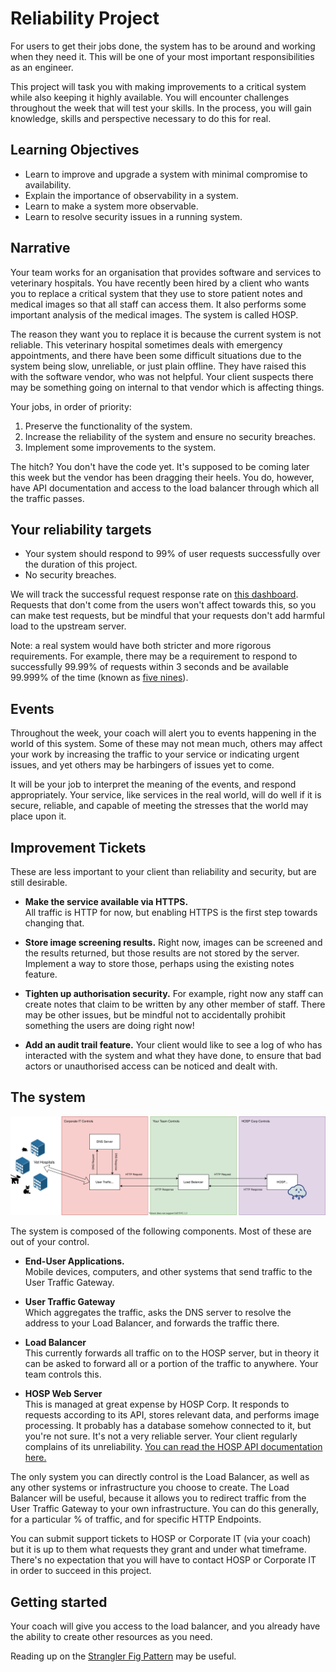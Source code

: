 # Reliability Project

For users to get their jobs done, the system has to be around and working when
they need it. This will be one of your most important responsibilities as an
engineer.

This project will task you with making improvements to a critical system while
also keeping it highly available. You will encounter challenges throughout the
week that will test your skills. In the process, you will gain knowledge, skills
and perspective necessary to do this for real.

## Learning Objectives

* Learn to improve and upgrade a system with minimal compromise to availability.
* Explain the importance of observability in a system.
* Learn to make a system more observable.
* Learn to resolve security issues in a running system.

## Narrative

Your team works for an organisation that provides software and services to veterinary hospitals. You have recently been hired by a client who wants you to replace a critical system that they use to store patient notes and medical images so that all staff can access them. It also performs some important analysis of the medical images. The system is called HOSP.

The reason they want you to replace it is because the current system is not reliable. This veterinary hospital sometimes deals with emergency appointments, and there have been some difficult situations due to the system being slow, unreliable, or just plain offline. They have raised this with the software vendor, who was not helpful. Your client suspects there may be something going on internal to that vendor which is affecting things.

Your jobs, in order of priority:

1. Preserve the functionality of the system.
2. Increase the reliability of the system and ensure no security breaches.
3. Implement some improvements to the system.

The hitch? You don't have the code yet. It's supposed to be coming later this week but the vendor has been dragging their heels. You do, however, have API documentation and access to the load balancer through which all the traffic passes.

## Your reliability targets

* Your system should respond to 99% of user requests successfully over the duration of this project.
* No security breaches.

We will track the successful request response rate on [this dashboard](http://reliability-panel.mkrs.link/). Requests that don't come from the users won't affect towards this, so you can make test requests, but be mindful that your requests don't add harmful load to the upstream server.

Note: a real system would have both stricter and more rigorous requirements. For example, there may be a requirement to respond to successfully 99.99% of requests within 3 seconds and be available 99.999% of the time (known as [five nines](https://en.wikipedia.org/wiki/High_availability#Percentage_calculation)).

## Events

Throughout the week, your coach will alert you to events happening in the world of this system. Some of these may not mean much, others may affect your work by increasing the traffic to your service or indicating urgent issues, and yet others may be harbingers of issues yet to come.

It will be your job to interpret the meaning of the events, and respond appropriately. Your service, like services in the real world, will do well if it is secure, reliable, and capable of meeting the stresses that the world may place upon it.

## Improvement Tickets

These are less important to your client than reliability and security, but are still desirable.

* **Make the service available via HTTPS.**  
  All traffic is HTTP for now, but enabling HTTPS is the first step towards
  changing that.

* **Store image screening results.**
  Right now, images can be screened and the results returned, but those results
  are not stored by the server. Implement a way to store those, perhaps using
  the existing notes feature.

* **Tighten up authorisation security.**
  For example, right now any staff can create notes that claim to be written by
  any other member of staff. There may be other issues, but be mindful not to
  accidentally prohibit something the users are doing right now!

* **Add an audit trail feature.**
  Your client would like to see a log of who has interacted with the system and
  what they have done, to ensure that bad actors or unauthorised access can be
  noticed and dealt with.

## The system

![System Diagram](./Vet%20Diagram.svg)

The system is composed of the following components. Most of these are out of your control.

* **End-User Applications.**  
  Mobile devices, computers, and other systems that send traffic to the User Traffic Gateway.

* **User Traffic Gateway**  
  Which aggregates the traffic, asks the DNS server to resolve the address to your Load Balancer, and forwards the traffic there.

* **Load Balancer**  
  This currently forwards all traffic on to the HOSP server, but in theory it can be asked to forward all or a portion of the traffic to anywhere. Your team controls this.

* **HOSP Web Server**  
  This is managed at great expense by HOSP Corp. It responds to requests according to its API, stores relevant data, and performs image processing. It probably has a database somehow connected to it, but you're not sure. It's not a very reliable server. Your client regularly complains of its unreliability. [You can read the HOSP API documentation here.](https://expert-guacamole-1b33b4a0.pages.github.io/)

The only system you can directly control is the Load Balancer, as well as any other systems or infrastructure you choose to create. The Load Balancer will be useful, because it allows you to redirect traffic from the User Traffic Gateway to your own infrastructure. You can do this generally, for a particular % of traffic, and for specific HTTP Endpoints.

You can submit support tickets to HOSP or Corporate IT (via your coach) but it is up to them what requests they grant and under what timeframe. There's no expectation that you will have to contact HOSP or Corporate IT in order to succeed in this project.

## Getting started

Your coach will give you access to the load balancer, and you already have the ability to create other resources as you need.

Reading up on the [Strangler Fig Pattern](https://docs.microsoft.com/en-us/azure/architecture/patterns/strangler-fig) may be useful.
